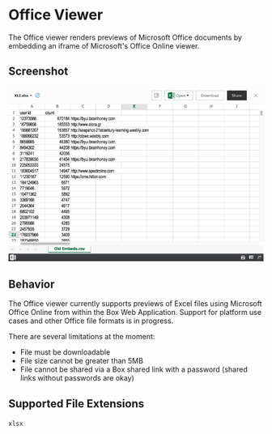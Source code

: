 # Office Viewer

The Office viewer renders previews of Microsoft Office documents by embedding an iframe of Microsoft's Office Online viewer.

## Screenshot

![Screenshot of office viewer](images/office.png)

## Behavior

The Office viewer currently supports previews of Excel files using Microsoft Office Online from within the Box Web Application. Support for platform use cases and other Office file formats is in progress.

There are several limitations at the moment:
- File must be downloadable
- File size cannot be greater than 5MB
- File cannot be shared via a Box shared link with a password (shared links without passwords are okay)

## Supported File Extensions

`xlsx`
